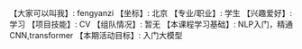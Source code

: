 【大家可以叫我】: fengyanzi
【坐标】: 北京
【专业/职业】: 学生
【兴趣爱好】: 学习
【项目技能】: CV
【组队情况】: 暂无
【本课程学习基础】: NLP入门，精通CNN,transformer
【本期活动目标】: 入门大模型
